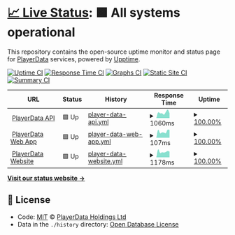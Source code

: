 # [📈 Live Status](https://status.playerdata.co.uk): <!--live status--> **🟩 All systems operational**

This repository contains the open-source uptime monitor and status page for [PlayerData](https://www.playerdata.co.uk) services, powered by [Upptime](https://github.com/upptime/upptime).

[![Uptime CI](https://github.com/ball-hayden/playerdata-status/workflows/Uptime%20CI/badge.svg)](https://github.com/ball-hayden/playerdata-status/actions?query=workflow%3A%22Uptime+CI%22)
[![Response Time CI](https://github.com/ball-hayden/playerdata-status/workflows/Response%20Time%20CI/badge.svg)](https://github.com/ball-hayden/playerdata-status/actions?query=workflow%3A%22Response+Time+CI%22)
[![Graphs CI](https://github.com/ball-hayden/playerdata-status/workflows/Graphs%20CI/badge.svg)](https://github.com/ball-hayden/playerdata-status/actions?query=workflow%3A%22Graphs+CI%22)
[![Static Site CI](https://github.com/ball-hayden/playerdata-status/workflows/Static%20Site%20CI/badge.svg)](https://github.com/ball-hayden/playerdata-status/actions?query=workflow%3A%22Static+Site+CI%22)
[![Summary CI](https://github.com/ball-hayden/playerdata-status/workflows/Summary%20CI/badge.svg)](https://github.com/ball-hayden/playerdata-status/actions?query=workflow%3A%22Summary+CI%22)

<!--start: status pages-->
<!-- This summary is generated by Upptime (https://github.com/upptime/upptime) -->
<!-- Do not edit this manually, your changes will be overwritten -->
<!-- prettier-ignore -->
| URL | Status | History | Response Time | Uptime |
| --- | ------ | ------- | ------------- | ------ |
| <img alt="" src="https://icons.duckduckgo.com/ip3/app.playerdata.co.uk.ico" height="13"> [PlayerData API](https://app.playerdata.co.uk/api/liveness) | 🟩 Up | [player-data-api.yml](https://github.com/PlayerData/playerdata-status/commits/HEAD/history/player-data-api.yml) | <details><summary><img alt="Response time graph" src="./graphs/player-data-api/response-time-week.png" height="20"> 1060ms</summary><br><a href="https://status.playerdata.co.uk/history/player-data-api"><img alt="Response time 799" src="https://img.shields.io/endpoint?url=https%3A%2F%2Fraw.githubusercontent.com%2FPlayerData%2Fplayerdata-status%2FHEAD%2Fapi%2Fplayer-data-api%2Fresponse-time.json"></a><br><a href="https://status.playerdata.co.uk/history/player-data-api"><img alt="24-hour response time 1728" src="https://img.shields.io/endpoint?url=https%3A%2F%2Fraw.githubusercontent.com%2FPlayerData%2Fplayerdata-status%2FHEAD%2Fapi%2Fplayer-data-api%2Fresponse-time-day.json"></a><br><a href="https://status.playerdata.co.uk/history/player-data-api"><img alt="7-day response time 1060" src="https://img.shields.io/endpoint?url=https%3A%2F%2Fraw.githubusercontent.com%2FPlayerData%2Fplayerdata-status%2FHEAD%2Fapi%2Fplayer-data-api%2Fresponse-time-week.json"></a><br><a href="https://status.playerdata.co.uk/history/player-data-api"><img alt="30-day response time 826" src="https://img.shields.io/endpoint?url=https%3A%2F%2Fraw.githubusercontent.com%2FPlayerData%2Fplayerdata-status%2FHEAD%2Fapi%2Fplayer-data-api%2Fresponse-time-month.json"></a><br><a href="https://status.playerdata.co.uk/history/player-data-api"><img alt="1-year response time 838" src="https://img.shields.io/endpoint?url=https%3A%2F%2Fraw.githubusercontent.com%2FPlayerData%2Fplayerdata-status%2FHEAD%2Fapi%2Fplayer-data-api%2Fresponse-time-year.json"></a></details> | <details><summary><a href="https://status.playerdata.co.uk/history/player-data-api">100.00%</a></summary><a href="https://status.playerdata.co.uk/history/player-data-api"><img alt="All-time uptime 99.98%" src="https://img.shields.io/endpoint?url=https%3A%2F%2Fraw.githubusercontent.com%2FPlayerData%2Fplayerdata-status%2FHEAD%2Fapi%2Fplayer-data-api%2Fuptime.json"></a><br><a href="https://status.playerdata.co.uk/history/player-data-api"><img alt="24-hour uptime 100.00%" src="https://img.shields.io/endpoint?url=https%3A%2F%2Fraw.githubusercontent.com%2FPlayerData%2Fplayerdata-status%2FHEAD%2Fapi%2Fplayer-data-api%2Fuptime-day.json"></a><br><a href="https://status.playerdata.co.uk/history/player-data-api"><img alt="7-day uptime 100.00%" src="https://img.shields.io/endpoint?url=https%3A%2F%2Fraw.githubusercontent.com%2FPlayerData%2Fplayerdata-status%2FHEAD%2Fapi%2Fplayer-data-api%2Fuptime-week.json"></a><br><a href="https://status.playerdata.co.uk/history/player-data-api"><img alt="30-day uptime 100.00%" src="https://img.shields.io/endpoint?url=https%3A%2F%2Fraw.githubusercontent.com%2FPlayerData%2Fplayerdata-status%2FHEAD%2Fapi%2Fplayer-data-api%2Fuptime-month.json"></a><br><a href="https://status.playerdata.co.uk/history/player-data-api"><img alt="1-year uptime 99.98%" src="https://img.shields.io/endpoint?url=https%3A%2F%2Fraw.githubusercontent.com%2FPlayerData%2Fplayerdata-status%2FHEAD%2Fapi%2Fplayer-data-api%2Fuptime-year.json"></a></details>
| <img alt="" src="https://icons.duckduckgo.com/ip3/app.playerdata.co.uk.ico" height="13"> [PlayerData Web App](https://app.playerdata.co.uk) | 🟩 Up | [player-data-web-app.yml](https://github.com/PlayerData/playerdata-status/commits/HEAD/history/player-data-web-app.yml) | <details><summary><img alt="Response time graph" src="./graphs/player-data-web-app/response-time-week.png" height="20"> 107ms</summary><br><a href="https://status.playerdata.co.uk/history/player-data-web-app"><img alt="Response time 101" src="https://img.shields.io/endpoint?url=https%3A%2F%2Fraw.githubusercontent.com%2FPlayerData%2Fplayerdata-status%2FHEAD%2Fapi%2Fplayer-data-web-app%2Fresponse-time.json"></a><br><a href="https://status.playerdata.co.uk/history/player-data-web-app"><img alt="24-hour response time 117" src="https://img.shields.io/endpoint?url=https%3A%2F%2Fraw.githubusercontent.com%2FPlayerData%2Fplayerdata-status%2FHEAD%2Fapi%2Fplayer-data-web-app%2Fresponse-time-day.json"></a><br><a href="https://status.playerdata.co.uk/history/player-data-web-app"><img alt="7-day response time 107" src="https://img.shields.io/endpoint?url=https%3A%2F%2Fraw.githubusercontent.com%2FPlayerData%2Fplayerdata-status%2FHEAD%2Fapi%2Fplayer-data-web-app%2Fresponse-time-week.json"></a><br><a href="https://status.playerdata.co.uk/history/player-data-web-app"><img alt="30-day response time 104" src="https://img.shields.io/endpoint?url=https%3A%2F%2Fraw.githubusercontent.com%2FPlayerData%2Fplayerdata-status%2FHEAD%2Fapi%2Fplayer-data-web-app%2Fresponse-time-month.json"></a><br><a href="https://status.playerdata.co.uk/history/player-data-web-app"><img alt="1-year response time 101" src="https://img.shields.io/endpoint?url=https%3A%2F%2Fraw.githubusercontent.com%2FPlayerData%2Fplayerdata-status%2FHEAD%2Fapi%2Fplayer-data-web-app%2Fresponse-time-year.json"></a></details> | <details><summary><a href="https://status.playerdata.co.uk/history/player-data-web-app">100.00%</a></summary><a href="https://status.playerdata.co.uk/history/player-data-web-app"><img alt="All-time uptime 99.99%" src="https://img.shields.io/endpoint?url=https%3A%2F%2Fraw.githubusercontent.com%2FPlayerData%2Fplayerdata-status%2FHEAD%2Fapi%2Fplayer-data-web-app%2Fuptime.json"></a><br><a href="https://status.playerdata.co.uk/history/player-data-web-app"><img alt="24-hour uptime 100.00%" src="https://img.shields.io/endpoint?url=https%3A%2F%2Fraw.githubusercontent.com%2FPlayerData%2Fplayerdata-status%2FHEAD%2Fapi%2Fplayer-data-web-app%2Fuptime-day.json"></a><br><a href="https://status.playerdata.co.uk/history/player-data-web-app"><img alt="7-day uptime 100.00%" src="https://img.shields.io/endpoint?url=https%3A%2F%2Fraw.githubusercontent.com%2FPlayerData%2Fplayerdata-status%2FHEAD%2Fapi%2Fplayer-data-web-app%2Fuptime-week.json"></a><br><a href="https://status.playerdata.co.uk/history/player-data-web-app"><img alt="30-day uptime 100.00%" src="https://img.shields.io/endpoint?url=https%3A%2F%2Fraw.githubusercontent.com%2FPlayerData%2Fplayerdata-status%2FHEAD%2Fapi%2Fplayer-data-web-app%2Fuptime-month.json"></a><br><a href="https://status.playerdata.co.uk/history/player-data-web-app"><img alt="1-year uptime 100.00%" src="https://img.shields.io/endpoint?url=https%3A%2F%2Fraw.githubusercontent.com%2FPlayerData%2Fplayerdata-status%2FHEAD%2Fapi%2Fplayer-data-web-app%2Fuptime-year.json"></a></details>
| <img alt="" src="https://icons.duckduckgo.com/ip3/www.playerdata.co.uk.ico" height="13"> [PlayerData Website](https://www.playerdata.co.uk) | 🟩 Up | [player-data-website.yml](https://github.com/PlayerData/playerdata-status/commits/HEAD/history/player-data-website.yml) | <details><summary><img alt="Response time graph" src="./graphs/player-data-website/response-time-week.png" height="20"> 1178ms</summary><br><a href="https://status.playerdata.co.uk/history/player-data-website"><img alt="Response time 863" src="https://img.shields.io/endpoint?url=https%3A%2F%2Fraw.githubusercontent.com%2FPlayerData%2Fplayerdata-status%2FHEAD%2Fapi%2Fplayer-data-website%2Fresponse-time.json"></a><br><a href="https://status.playerdata.co.uk/history/player-data-website"><img alt="24-hour response time 1157" src="https://img.shields.io/endpoint?url=https%3A%2F%2Fraw.githubusercontent.com%2FPlayerData%2Fplayerdata-status%2FHEAD%2Fapi%2Fplayer-data-website%2Fresponse-time-day.json"></a><br><a href="https://status.playerdata.co.uk/history/player-data-website"><img alt="7-day response time 1178" src="https://img.shields.io/endpoint?url=https%3A%2F%2Fraw.githubusercontent.com%2FPlayerData%2Fplayerdata-status%2FHEAD%2Fapi%2Fplayer-data-website%2Fresponse-time-week.json"></a><br><a href="https://status.playerdata.co.uk/history/player-data-website"><img alt="30-day response time 1026" src="https://img.shields.io/endpoint?url=https%3A%2F%2Fraw.githubusercontent.com%2FPlayerData%2Fplayerdata-status%2FHEAD%2Fapi%2Fplayer-data-website%2Fresponse-time-month.json"></a><br><a href="https://status.playerdata.co.uk/history/player-data-website"><img alt="1-year response time 921" src="https://img.shields.io/endpoint?url=https%3A%2F%2Fraw.githubusercontent.com%2FPlayerData%2Fplayerdata-status%2FHEAD%2Fapi%2Fplayer-data-website%2Fresponse-time-year.json"></a></details> | <details><summary><a href="https://status.playerdata.co.uk/history/player-data-website">100.00%</a></summary><a href="https://status.playerdata.co.uk/history/player-data-website"><img alt="All-time uptime 99.99%" src="https://img.shields.io/endpoint?url=https%3A%2F%2Fraw.githubusercontent.com%2FPlayerData%2Fplayerdata-status%2FHEAD%2Fapi%2Fplayer-data-website%2Fuptime.json"></a><br><a href="https://status.playerdata.co.uk/history/player-data-website"><img alt="24-hour uptime 100.00%" src="https://img.shields.io/endpoint?url=https%3A%2F%2Fraw.githubusercontent.com%2FPlayerData%2Fplayerdata-status%2FHEAD%2Fapi%2Fplayer-data-website%2Fuptime-day.json"></a><br><a href="https://status.playerdata.co.uk/history/player-data-website"><img alt="7-day uptime 100.00%" src="https://img.shields.io/endpoint?url=https%3A%2F%2Fraw.githubusercontent.com%2FPlayerData%2Fplayerdata-status%2FHEAD%2Fapi%2Fplayer-data-website%2Fuptime-week.json"></a><br><a href="https://status.playerdata.co.uk/history/player-data-website"><img alt="30-day uptime 100.00%" src="https://img.shields.io/endpoint?url=https%3A%2F%2Fraw.githubusercontent.com%2FPlayerData%2Fplayerdata-status%2FHEAD%2Fapi%2Fplayer-data-website%2Fuptime-month.json"></a><br><a href="https://status.playerdata.co.uk/history/player-data-website"><img alt="1-year uptime 99.98%" src="https://img.shields.io/endpoint?url=https%3A%2F%2Fraw.githubusercontent.com%2FPlayerData%2Fplayerdata-status%2FHEAD%2Fapi%2Fplayer-data-website%2Fuptime-year.json"></a></details>

<!--end: status pages-->

[**Visit our status website →**](https://status.playerdata.co.uk)

## 📄 License

- Code: [MIT](./LICENSE) © [PlayerData Holdings Ltd](https://www.playerdata.co.uk)
- Data in the `./history` directory: [Open Database License](https://opendatacommons.org/licenses/odbl/1-0/)
